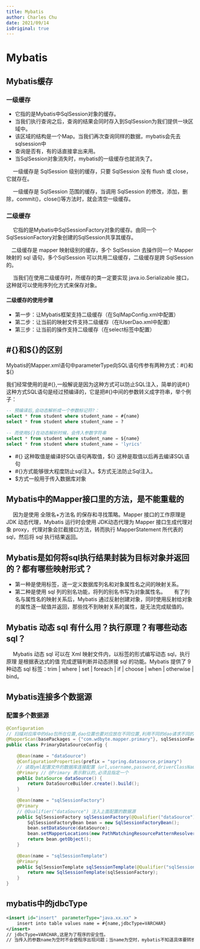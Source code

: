 ```yaml
---
title: Mybatis
author: Charles Chu
date: 2021/09/14
isOriginal: true
---
```


# Mybatis

## Mybatis缓存

### 一级缓存
- 它指的是Mybatis中SqlSession对象的缓存。
- 当我们执行查询之后，查询的结果会同时存入到SqlSession为我们提供一块区域中。
- 该区域的结构是一个Map。当我们再次查询同样的数据，mybatis会先去sqlsession中
- 查询是否有，有的话直接拿出来用。
- 当SqlSession对象消失时，mybatis的一级缓存也就消失了。

&emsp; 一级缓存是 SqlSession 级别的缓存，只要 SqlSession 没有 flush 或 close，它就存在。

&emsp; 一级缓存是 SqlSession 范围的缓存，当调用 SqlSession 的修改，添加，删除，commit()，close()等方法时，就会清空一级缓存。

### 二级缓存
&emsp;  它指的是Mybatis中SqlSessionFactory对象的缓存。由同一个SqlSessionFactory对象创建的SqlSession共享其缓存。

&emsp;二级缓存是 mapper 映射级别的缓存，多个 SqlSession 去操作同一个 Mapper 映射的 sql 语句，多个SqlSession 可以共用二级缓存，二级缓存是跨 SqlSession 的。

&emsp; 当我们在使用二级缓存时，所缓存的类一定要实现 java.io.Serializable 接口，这种就可以使用序列化方式来保存对象。

#### 二级缓存的使用步骤
- 第一步：让Mybatis框架支持二级缓存（在SqlMapConfig.xml中配置）
- 第二步：让当前的映射文件支持二级缓存（在IUserDao.xml中配置）
- 第三步：让当前的操作支持二级缓存（在select标签中配置）

## #{}和${}的区别
Mybatis的Mapper.xml语句中parameterType向SQL语句传参有两种方式：#{}和${}

我们经常使用的是#{},一般解说是因为这种方式可以防止SQL注入，简单的说#{}这种方式SQL语句是经过预编译的，它是把#{}中间的参数转义成字符串，举个例子：
```sql
-- 预编译后,会动态解析成一个参数标记符?：
select * from student where student_name = #{name} 
select * from student where student_name = ?
 
-- 而使用${}在动态解析时候，会传入参数字符串
select * from student where student_name = ${name} 
select * from student where student_name = 'lyrics'
```
- #{} 这种取值是编译好SQL语句再取值，${} 这种是取值以后再去编译SQL语句
- #{}方式能够很大程度防止sql注入。$方式无法防止Sql注入。
- $方式一般用于传入数据库对象

## Mybatis中的Mapper接口里的方法，是不能重载的
&emsp;  因为是使用 全限名+方法名 的保存和寻找策略。Mapper 接口的工作原理是 JDK 动态代理，Mybatis 运行时会使用 JDK动态代理为 Mapper 接口生成代理对象 proxy，代理对象会拦截接口方法，转而执行 MapperStatement 所代表的 sql，然后将 sql 执行结果返回。

## Mybatis是如何将sql执行结果封装为目标对象并返回的？都有哪些映射形式？
- 第一种是使用标签，逐一定义数据库列名和对象属性名之间的映射关系。
- 第二种是使用 sql 列的别名功能，将列的别名书写为对象属性名。
&emsp;  有了列名与属性名的映射关系后，Mybatis 通过反射创建对象，同时使用反射给对象的属性逐一赋值并返回，那些找不到映射关系的属性，是无法完成赋值的。

## Mybatis 动态 sql 有什么用？执行原理？有哪些动态 sql？
&emsp;  Mybatis 动态 sql 可以在 Xml 映射文件内，以标签的形式编写动态 sql，执行原理 是根据表达式的值 完成逻辑判断并动态拼接 sql 的功能。Mybatis 提供了 9 种动态 sql 标签：trim | where | set | foreach | if | choose | when | otherwise | bind。

## Mybatis连接多个数据源
### 配置多个数据源
```java
@Configuration
// 扫描对应库中的dao包所在位置,dao位置也要对应放在不同位置,利用不同的dao请求不同的数据源数据
@MapperScan(basePackages = {"com.wdbyte.mapper.primary"}, sqlSessionFactoryRef = "sqlSessionFactory")
public class PrimaryDataSourceConfig {
 
    @Bean(name = "dataSource")
    @ConfigurationProperties(prefix = "spring.datasource.primary") 
    // 读取yml配置文件的数据库连接配置（url,username,password,driverClassName）
    @Primary // @Primary 表示默认的,必须且指定一个
    public DataSource dataSource() {
        return DataSourceBuilder.create().build();
    }
 
    @Bean(name = "sqlSessionFactory")
    @Primary
    // @Qualifier("dataSource") 注入上面配置的数据源
    public SqlSessionFactory sqlSessionFactory(@Qualifier("dataSource") DataSource dataSource) throws Exception {
        SqlSessionFactoryBean bean = new SqlSessionFactoryBean();
        bean.setDataSource(dataSource);
        bean.setMapperLocations(new PathMatchingResourcePatternResolver().getResources("classpath:mapper/*.xml"));
        return bean.getObject();
    }
 
    @Bean(name = "sqlSessionTemplate")
    @Primary
    public SqlSessionTemplate sqlSessionTemplate(@Qualifier("sqlSessionFactory") SqlSessionFactory sqlSessionFactory) {
        return new SqlSessionTemplate(sqlSessionFactory);
    }
}
```

## mybatis中的jdbcType
```xml
<insert id="insert"  parameterType="java.xx.xx" >
    insert into table values name = #{name,jdbcType=VARCHAR}　
</insert>
// jdbcType=VARCHAR,这是为了程序的安全性。
// 当传入的参数name为空时不会使程序出现问题；当name为空时，mybatis不知道具体要转换成什么jdbcType类型，有些特殊情况会报错
```
